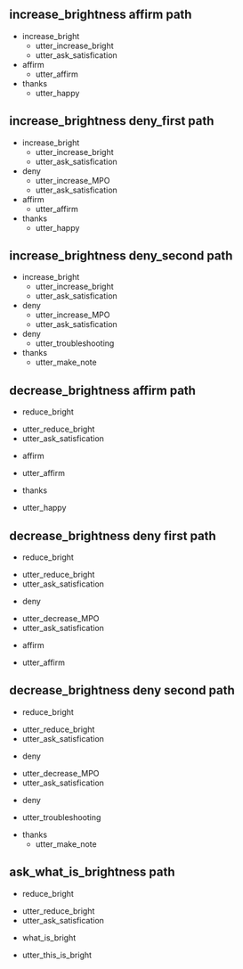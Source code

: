 ## increase_brightness affirm path
* increase_bright
  - utter_increase_bright
  - utter_ask_satisfication
* affirm
  - utter_affirm
* thanks
  - utter_happy

## increase_brightness deny_first path
* increase_bright
  - utter_increase_bright
  - utter_ask_satisfication
* deny
  - utter_increase_MPO
  - utter_ask_satisfication
* affirm
  - utter_affirm
* thanks
  - utter_happy

## increase_brightness deny_second path
* increase_bright
  - utter_increase_bright
  - utter_ask_satisfication
* deny
  - utter_increase_MPO
  - utter_ask_satisfication
* deny
  - utter_troubleshooting
* thanks
  - utter_make_note

## decrease_brightness affirm path
* reduce_bright
 - utter_reduce_bright
 - utter_ask_satisfication
* affirm
 - utter_affirm
* thanks
 - utter_happy

## decrease_brightness deny first path
* reduce_bright
 - utter_reduce_bright
 - utter_ask_satisfication
* deny
 - utter_decrease_MPO
 - utter_ask_satisfication
* affirm
 - utter_affirm


## decrease_brightness deny second path
* reduce_bright
 - utter_reduce_bright
 - utter_ask_satisfication
* deny
 - utter_decrease_MPO
 - utter_ask_satisfication
* deny
 - utter_troubleshooting
* thanks
  - utter_make_note

## ask_what_is_brightness path
* reduce_bright
 - utter_reduce_bright
 - utter_ask_satisfication
* what_is_bright
 - utter_this_is_bright
 